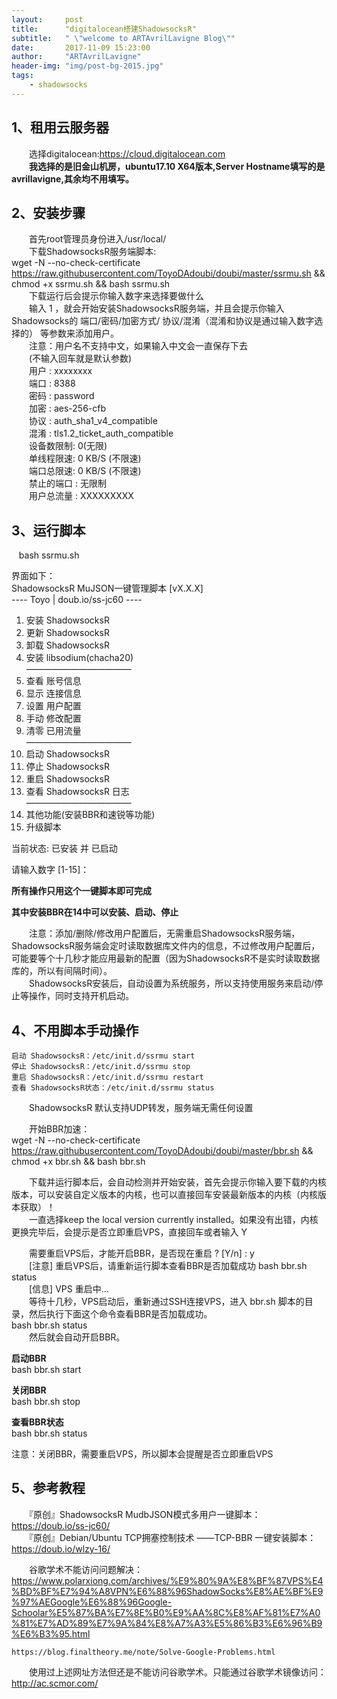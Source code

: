 ```yaml
---
layout:     post
title:      "digitalocean搭建ShadowsocksR"
subtitle:   " \"welcome to ARTAvrilLavigne Blog\""
date:       2017-11-09 15:23:00
author:     "ARTAvrilLavigne"
header-img: "img/post-bg-2015.jpg"
tags:
    - shadowsocks
---
```

## 1、租用云服务器  
　　选择digitalocean:https://cloud.digitalocean.com  
　　**我选择的是旧金山机房，ubuntu17.10 X64版本,Server Hostname填写的是avrillavigne,其余均不用填写。**  
## 2、安装步骤  
　　首先root管理员身份进入/usr/local/  
　　下载ShadowsocksR服务端脚本:  
    wget -N --no-check-certificate https://raw.githubusercontent.com/ToyoDAdoubi/doubi/master/ssrmu.sh && chmod +x ssrmu.sh && bash ssrmu.sh  
　　下载运行后会提示你输入数字来选择要做什么  
　　输入 1 ，就会开始安装ShadowsocksR服务端，并且会提示你输入Shadowsocks的 端口/密码/加密方式/ 协议/混淆（混淆和协议是通过输入数字选择的） 等参数来添加用户。  
　　注意：用户名不支持中文，如果输入中文会一直保存下去  
　　(不输入回车就是默认参数)  
　　用户 : xxxxxxxx  
　　端口 : 8388  
　　密码 : password  
　　加密 : aes-256-cfb  
　　协议 : auth_sha1_v4_compatible  
　　混淆 : tls1.2_ticket_auth_compatible  
　　设备数限制: 0(无限)  
　　单线程限速: 0 KB/S (不限速)  
　　端口总限速: 0 KB/S (不限速)  
　　禁止的端口 : 无限制  
　　用户总流量 : XXXXXXXXX  

## 3、运行脚本  
    bash ssrmu.sh  

界面如下：  
  ShadowsocksR MuJSON一键管理脚本 [vX.X.X]  
  ---- Toyo | doub.io/ss-jc60 ----  
 
  1. 安装 ShadowsocksR  
  2. 更新 ShadowsocksR  
  3. 卸载 ShadowsocksR  
  4. 安装 libsodium(chacha20)  
————————————  
  5. 查看 账号信息  
  6. 显示 连接信息  
  7. 设置 用户配置  
  8. 手动 修改配置  
  9. 清零 已用流量  
————————————  
 10. 启动 ShadowsocksR  
 11. 停止 ShadowsocksR  
 12. 重启 ShadowsocksR  
 13. 查看 ShadowsocksR 日志  
————————————  
 14. 其他功能(安装BBR和速锐等功能)  
 15. 升级脚本  
 
 当前状态: 已安装 并 已启动  
 
请输入数字 [1-15]：  

**所有操作只用这个一键脚本即可完成**  

**其中安装BBR在14中可以安装、启动、停止**  

　　注意：添加/删除/修改用户配置后，无需重启ShadowsocksR服务端，ShadowsocksR服务端会定时读取数据库文件内的信息，不过修改用户配置后，可能要等个十几秒才能应用最新的配置（因为ShadowsocksR不是实时读取数据库的，所以有间隔时间）。  
　　ShadowsocksR安装后，自动设置为系统服务，所以支持使用服务来启动/停止等操作，同时支持开机启动。  

## 4、不用脚本手动操作  
    启动 ShadowsocksR：/etc/init.d/ssrmu start  
    停止 ShadowsocksR：/etc/init.d/ssrmu stop  
    重启 ShadowsocksR：/etc/init.d/ssrmu restart  
    查看 ShadowsocksR状态：/etc/init.d/ssrmu status  
    
　　ShadowsocksR 默认支持UDP转发，服务端无需任何设置  

　　开始BBR加速：  
wget -N --no-check-certificate https://raw.githubusercontent.com/ToyoDAdoubi/doubi/master/bbr.sh && chmod +x bbr.sh && bash bbr.sh  

　　下载并运行脚本后，会自动检测并开始安装，首先会提示你输入要下载的内核版本，可以安装自定义版本的内核，也可以直接回车安装最新版本的内核（内核版本获取）！  
　　一直选择keep the local version currently installed。如果没有出错，内核更换完毕后，会提示是否立即重启VPS，直接回车或者输入 Y   

　　需要重启VPS后，才能开启BBR，是否现在重启 ? [Y/n] : y  
　　[注意]  重启VPS后，请重新运行脚本查看BBR是否加载成功 bash bbr.sh status  
　　[信息]  VPS 重启中...  
　　等待十几秒，VPS启动后，重新通过SSH连接VPS，进入 bbr.sh 脚本的目录，然后执行下面这个命令查看BBR是否加载成功。  
    bash bbr.sh status  
　　然后就会自动开启BBR。  

**启动BBR**  
bash bbr.sh start  
 
**关闭BBR**  
bash bbr.sh stop  
 
**查看BBR状态**  
bash bbr.sh status  

注意：关闭BBR，需要重启VPS，所以脚本会提醒是否立即重启VPS  

## 5、参考教程  
　　『原创』ShadowsocksR MudbJSON模式多用户一键脚本：https://doub.io/ss-jc60/  
　　『原创』Debian/Ubuntu TCP拥塞控制技术 ——TCP-BBR 一键安装脚本：https://doub.io/wlzy-16/  

　　谷歌学术不能访问问题解决：  
            https://www.polarxiong.com/archives/%E9%80%9A%E8%BF%87VPS%E4%BD%BF%E7%94%A8VPN%E6%88%96ShadowSocks%E8%AE%BF%E9%97%AEGoogle%E6%88%96Google-Schoolar%E5%87%BA%E7%8E%B0%E9%AA%8C%E8%AF%81%E7%A0%81%E7%AD%89%E7%9A%84%E8%A7%A3%E5%86%B3%E6%96%B9%E6%B3%95.html  

    https://blog.finaltheory.me/note/Solve-Google-Problems.html  

　　使用过上述网址方法但还是不能访问谷歌学术。只能通过谷歌学术镜像访问：http://ac.scmor.com/


